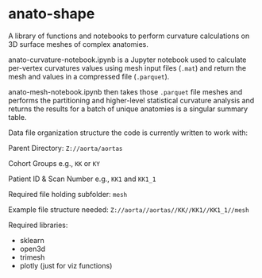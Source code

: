 # anato-shape
A library of functions and notebooks to perform curvature calculations on 3D surface meshes of complex anatomies.

anato-curvature-notebook.ipynb is a Jupyter notebook used to calculate per-vertex curvatures values using mesh input files (`.mat`) and return the mesh and values in a compressed file (`.parquet`). 

anato-mesh-notebook.ipynb then takes those `.parquet` file meshes and performs the partitioning and higher-level statistical curvature analysis and returns the results for a batch of unique anatomies is a singular summary table. 



Data file organization structure the code is currently written to work with: 

Parent Directory: `Z://aorta/aortas`

Cohort Groups e.g., `KK` or `KY` 

Patient ID & Scan Number e.g., `KK1` and `KK1_1`

Required file holding subfolder: `mesh`

Example file structure needed: `Z://aorta//aortas//KK//KK1//KK1_1//mesh`



Required libraries:
* sklearn
* open3d
* trimesh
* plotly (just for viz functions)
